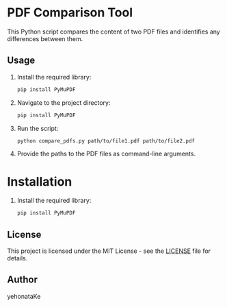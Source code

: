# PDF Comparison Tool

This Python script compares the content of two PDF files and identifies any differences between them.

## Usage

1. Install the required library:

   ```bash
   pip install PyMuPDF

2. Navigate to the project directory:

   ```bash
   pip install PyMuPDF

3. Run the script:
   
    ```bash
    python compare_pdfs.py path/to/file1.pdf path/to/file2.pdf
    ```
    
4. Provide the paths to the PDF files as command-line arguments.

# Installation

1. Install the required library:

   ```bash
   pip install PyMuPDF
## License

This project is licensed under the MIT License - see the [LICENSE](https://github.com/yehonatanke/compare_pdfs/blob/main/LICENSE) file for details.

## Author

yehonataKe

